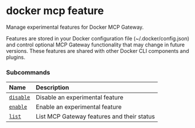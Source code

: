 # docker mcp feature

<!---MARKER_GEN_START-->
Manage experimental features for Docker MCP Gateway.

Features are stored in your Docker configuration file (~/.docker/config.json)
and control optional MCP Gateway functionality that may change in future versions.
These features are shared with other Docker CLI components and plugins.

### Subcommands

| Name                                | Description                                |
|:------------------------------------|:-------------------------------------------|
| [`disable`](mcp_feature_disable.md) | Disable an experimental feature            |
| [`enable`](mcp_feature_enable.md)   | Enable an experimental feature             |
| [`list`](mcp_feature_list.md)       | List MCP Gateway features and their status |



<!---MARKER_GEN_END-->

